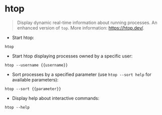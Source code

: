 # htop

> Display dynamic real-time information about running processes. An enhanced version of `top`.
> More information: <https://htop.dev/>.

- Start htop:

`htop`

- Start htop displaying processes owned by a specific user:

`htop --username {{username}}`

- Sort processes by a specified parameter (use `htop --sort help` for available parameters):

`htop --sort {{parameter}}`

- Display help about interactive commands:

`htop --help`
